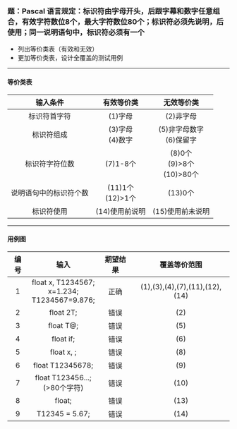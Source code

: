 ### 题：Pascal 语言规定：标识符由字母开头，后跟字幕和数字任意组合，有效字符数位8个，最大字符数位80个；标识符必须先说明，后使用；同一说明语句中，标识符必须有一个
* 列出等价类表（有效和无效）
* 更加等价类表，设计全覆盖的测试用例

***
#### 等价类表
|输入条件|有效等价类|无效等价类|
|:----:|:----:|:----:|
|标识符首字符|(1)字母|(2)非字母
|标识符组成|(3)字母<br>(4)数字|(5)非字母数字<br>(6)保留字
|标识符字符位数|(7)1-8个|(8)0个<br>(9)>8个<br>(10)>80个
|说明语句中的标识符个数|(11)1个<br>(12)>1个|(13)0个
|标识符使用|(14)使用前说明|(15)使用前未说明
***
#### 用例图
|编号|输入|期望结果|覆盖等价范围|
|:----:|:----:|:----:|:----:|
|1|float x, T1234567;<br>x=1.234;<br>T1234567=9.876;|正确|(1),(3),(4),(7),(11),(12),(14)
|2|float 2T;|错误|(2)
|3|float T@;|错误|(5)
|4|float if;|错误|(6)
|5|float x, ;|错误|(8)
|6|float T12345678;|错误|(9)
|7|float T123456...;<br>(>80个字符)|错误|(10)
|8|float;|错误|(13)
|9|T12345 = 5.67;|错误|(14)

